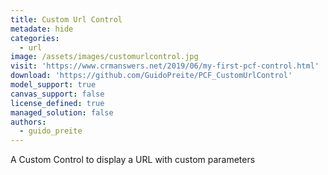 ```yaml
---
title: Custom Url Control
metadate: hide
categories:
  - url
image: /assets/images/customurlcontrol.jpg
visit: 'https://www.crmanswers.net/2019/06/my-first-pcf-control.html'
download: 'https://github.com/GuidoPreite/PCF_CustomUrlControl'
model_support: true
canvas_support: false
license_defined: true
managed_solution: false
authors:
  - guido_preite
---
```


A Custom Control to display a URL with custom parameters
